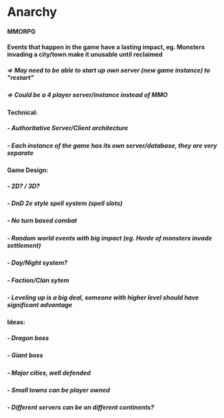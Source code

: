 # Anarchy
#### MMORPG

####  Events that happen in the game have a lasting impact, eg. Monsters invading a city/town make it unusable until reclaimed
#####     => May need to be able to start up own server (new game instance) to "restart"
#####     => Could be a 4 player server/instance instead of MMO

####  Technical:
#####     - Authoritative Server/Client architecture
#####     - Each instance of the game has its own server/database, they are very separate

####  Game Design:
#####     - 2D? / 3D?
#####     - DnD 2e style spell system (spell slots)
#####     - No turn based combat
#####     - Random world events with big impact (eg. Horde of monsters invade settlement)
#####     - Day/Night system?
#####     - Faction/Clan sytem
#####     - Leveling up is a big deal, someone with higher level should have significant advantage

####  Ideas:
#####     - Dragon boss
#####     - Giant boss
#####     - Major cities, well defended
#####     - Small towns can be player owned
#####     - Different servers can be on different continents?